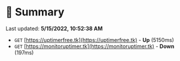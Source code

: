 # 📖 Summary
Last updated: **5/15/2022, 10:52:38 AM**

- `GET` [https://uptimerfree.tk](https://uptimerfree.tk) - **Up** (5150ms)
- `GET` [https://monitoruptimer.tk](https://monitoruptimer.tk) - **Down** (197ms)

